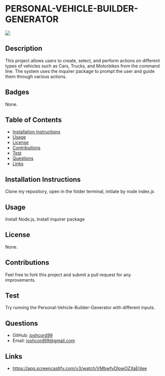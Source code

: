 
# PERSONAL-VEHICLE-BUILDER-GENERATOR
![](https://github.com/joshcord99/Personal-Vehicle-Builder-Generator/blob/main/Personal-Vehicle-Builder-Generator.gif)


## Description
This project allows users to create, select, and perform actions on different types of vehicles such as Cars, Trucks, and Motorbikes from the command line. The system uses the inquirer package to prompt the user and guide them through various actions.

## Badges
None.

## Table of Contents
- [Installation Instructions](#installation-instructions)
- [Usage](#usage)
- [License](#license)
- [Contributions](#contributions)
- [Test](#test)
- [Questions](#questions)
- [Links](#links)

## Installation Instructions
Clone my repository, open in the folder terminal, initiate by node index.js

## Usage
Install Node.js,
Install inquirer package

## License
None.

## Contributions
Feel free to fork this project and submit a pull request for any improvements.

## Test
Try running the Personal-Vehicle-Builder-Generator with different inputs.


## Questions
- GitHub: [joshcord99](https://github.com/joshcord99)
- Email: joshcord99@gmail.com
  
## Links
- https://app.screencastify.com/v3/watch/VMbwfvDIpwOZXaEtjlee
  
